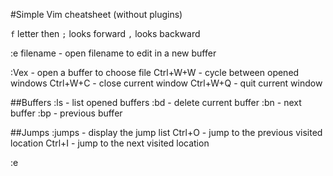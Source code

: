 #Simple Vim cheatsheet (without plugins)

`f` letter then `;` looks forward `,` looks backward

:e filename - open filename to edit in a new buffer

:Vex     - open a buffer to choose file
Ctrl+W+W - cycle between opened windows
Ctrl+W+C - close current window
Ctrl+W+Q - quit current window

##Buffers
:ls - list opened buffers
:bd - delete current buffer
:bn - next buffer
:bp - previous buffer

##Jumps
:jumps - display the jump list
Ctrl+O - jump to the previous visited location
Ctrl+I - jump to the next visited location

:e 



